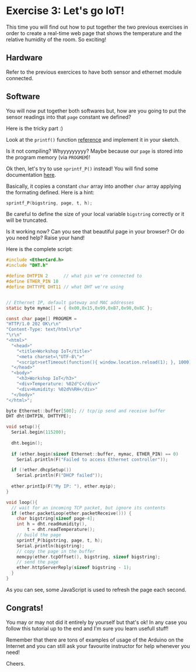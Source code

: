 # Exercise 3: Let's go IoT!

This time you will find out how to put together the two previous exercises in order to create a real-time web page that shows the temperature and the relative humidity of the room. So exciting!

## Hardware

Refer to the previous exercices to have both sensor and ethernet module connected.

## Software

You will now put together both softwares but, how are you going to put the sensor readings into that `page` constant we defined?

Here is the tricky part :)

Look at the `printf()` function [reference](http://playground.arduino.cc/Main/Printf "reference") and implement it in your sketch.

Is it not compiling? Whyyyyyyyyy? Maybe because our `page` is stored into the program memory (via `PROGMEM`)!

Ok then, let's try to use `sprintf_P()` instead! You will find some documentation [here](http://www.atmel.com/webdoc/AVRLibcReferenceManual/group__avr__stdio_1ga2b829d696b17dedbf181cd5dc4d7a31d.html "here").

Basically, it copies a constant `char` array into another `char` array applying the formating defined. Here is a hint:

```c
sprintf_P(bigstring, page, t, h);
```

Be careful to define the size of your local variable `bigstring` correctly or it will be truncated.

Is it working now? Can you see that beautiful page in your browser?
Or do you need help? Raise your hand!

Here is the complete script:

```c
#include <EtherCard.h>
#include "DHT.h"

#define DHTPIN 2      // what pin we're connected to
#define ETHER_PIN 10
#define DHTTYPE DHT11 // what DHT we're using


// Ethernet IP, default gateway and MAC addresses
static byte mymac[] = { 0x00,0x15,0x99,0xB7,0x98,0x8C };

const char page[] PROGMEM =
"HTTP/1.0 202 OK\r\n"
"Content-Type: text/html\r\n"
"\r\n"
"<html>"
  "<head>"
    "<title>Workshop IoT</title>"
    "<meta charset=\"UTF-8\">"
    "<script>setTimeout(function(){ window.location.reload(1); }, 1000);</script>"
  "</head>"
  "<body>"
    "<h3>Workshop IoT</h3>"
    "<div>Temperature: %02d°C</div>"
    "<div>Humidity: %02d%%RH</div>"
  "</body>"
"</html>";

byte Ethernet::buffer[500]; // tcp/ip send and receive buffer
DHT dht(DHTPIN, DHTTYPE);

void setup(){
  Serial.begin(115200);
  
  dht.begin();
  
  if (ether.begin(sizeof Ethernet::buffer, mymac, ETHER_PIN) == 0)
    Serial.println(F("Failed to access Ethernet controller"));

  if (!ether.dhcpSetup())
    Serial.println(F("DHCP failed"));
  
  ether.printIp(F("My IP: "), ether.myip);
}

void loop(){
  // wait for an incoming TCP packet, but ignore its contents
  if (ether.packetLoop(ether.packetReceive())) {
    char bigstring[sizeof page-4];
    int h = dht.readHumidity(),
        t = dht.readTemperature();
    // build the page
    sprintf_P(bigstring, page, t, h);
    Serial.println(bigstring);
    // copy the page in the buffer
    memcpy(ether.tcpOffset(), bigstring, sizeof bigstring);
    // send the page
    ether.httpServerReply(sizeof bigstring - 1);
  }
}
```

As you can see, some JavaScript is used to refresh the page each second.

## Congrats!

You may or may not did it entirely by yourself but that's ok! In any case you follow this tutorial up to the end and I'm sure you learn usefull stuff!

Remember that there are tons of examples of usage of the Arduino on the Internet and you can still ask your favourite instructor for help whenever you need!

Cheers.